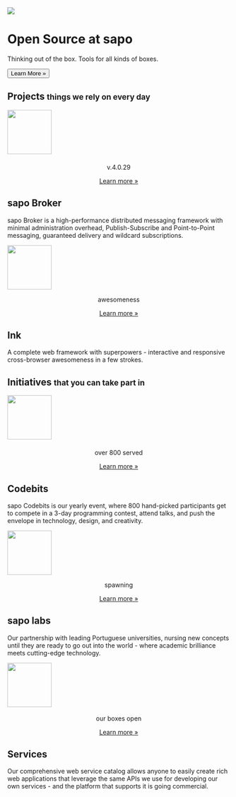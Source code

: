<div class="hero-unit">
    <img src="/img/greencubes512.png">
  <div>
  <h1>Open Source at <span class="podium">sapo</span></h1>
  <p>Thinking out of the box. Tools for all kinds of boxes.</p>
  <p><button class="btn large success" href="/about">Learn More &raquo;</button></p>
  </div>
</div>

<section id="projects">
    <div class="page-header">
    <h1>Projects <small>things we rely on every day</small></h1>
    </div>
    <div class="row">
      <div class="span-one-half row">
        <div class="span2">
        <img align="middle" src="img/broker128.png" style="width: 100px; height; auto; clear: both; margin-bottom: 0.5em;">
        <p align="middle"><span class="label success">v.4.0.29</span></p>
        <p align="middle"><a class="btn small success" href="#!broker">Learn more &raquo;</a></p>
        </div>
        <div class="span5">
        <h2><span class="podium">sapo</span> Broker</h2>
        <p><span class="podium">sapo</span> Broker is a high-performance distributed messaging framework with minimal administration overhead, Publish-Subscribe and Point-to-Point messaging, guaranteed delivery and wildcard subscriptions.</p>
        </div>
      </div>
      <div class="span-one-half row">
        <div class="span2">
        <img align="middle" src="img/ink128.png" style="width: 100px; height; auto; padding-bottom: 0em;">
        <p align="middle"><span class="label">awesomeness</span></p>
        <p align="middle"><a class="btn small success" href="http://ink.sapo.pt">Learn more &raquo;</a></p>
        </div>
        <div class="span5">
        <h2>Ink</h2>
        <p>A complete web framework with superpowers - interactive and responsive cross-browser awesomeness in a few strokes.</p>
        </div>
      </div>
    </div>
</section>

<section id="initiatives">
<div class="page-header">
<h1>Initiatives <small>that you can take part in</small></h1>
</div>
<div class="row">
<div class="span-one-third row">
        <div class="span2">
        <img align="middle" src="img/bot128.png" style="width: 100px; height; auto; clear: both; margin-bottom: 0.5em;">
        <p align="middle"><span class="label success">over 800 served</span></p>
        <p align="middle"><a class="btn small success" href="http://codebits.eu">Learn more &raquo;</a></p>
        </div>
        <div class="span3">
        <h2>Codebits</h2>
        <p><span class="podium">sapo</span> Codebits is our yearly event, where 800 hand-picked participants get to compete in a 3-day programming contest, attend talks, and push the envelope in technology, design, and creativity.</p>
        </div>
      </div>
      <div class="span-one-third row">
        <div class="span2">
        <img align="middle" src="img/labs400.png" style="width: 100px; height; auto;">
        <p align="middle"><span class="label">spawning</span></p>
        <p align="middle"><a class="btn small success" href="http://labs.sapo.pt">Learn more &raquo;</a></p>
        </div>
        <div class="span3">
        <h2><span class="podium">sapo</span> labs</h2>
         <p>Our partnership with leading Portuguese universities, nursing new concepts until they are ready to go out into the world - where academic brilliance meets cutting-edge technology.</p>
        </div>
     </div>
      <div class="span-one-third row">
        <div class="span2">
        <img align="middle" src="img/sdb128.png" style="width: 100px; height; auto; padding-bottom: 0.2em;">
        <p align="middle"><span class="label notice">our boxes open</span></p>
        <p align="middle"><a class="btn small success" href="https://store.services.sapo.pt/en/Catalog">Learn more &raquo;</a></p>
        </div>
        <div class="span3">
        <h2>Services</h2>
        <p>Our comprehensive web service catalog allows anyone to easily create rich web applications that leverage the same APIs we use for developing our own services - and the platform that supports it is going commercial.</p>
        </div>
      </div>
    </div>
</section>

